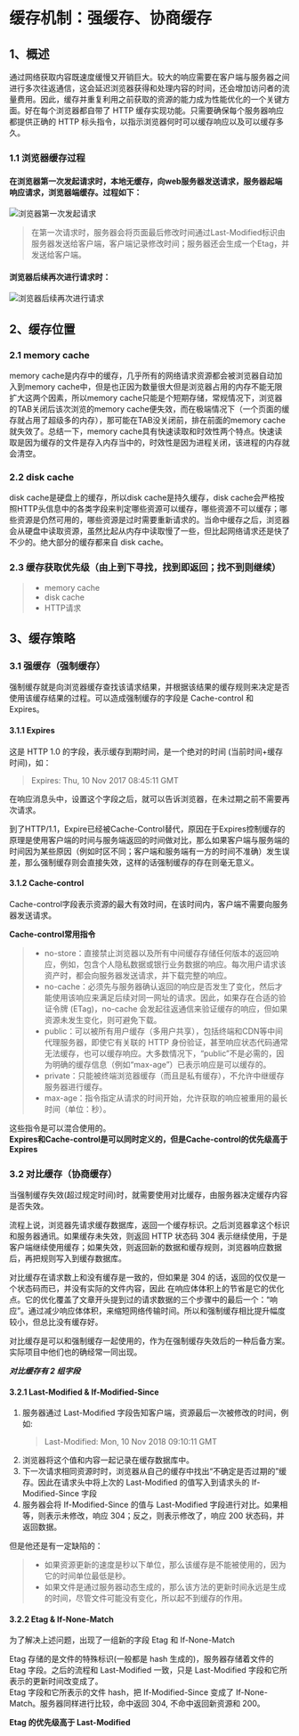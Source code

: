 # 缓存机制：强缓存、协商缓存      
## 1、概述    
通过网络获取内容既速度缓慢又开销巨大。较大的响应需要在客户端与服务器之间进行多次往返通信，这会延迟浏览器获得和处理内容的时间，还会增加访问者的流量费用。因此，缓存并重复利用之前获取的资源的能力成为性能优化的一个关键方面。好在每个浏览器都自带了 HTTP 缓存实现功能。只需要确保每个服务器响应都提供正确的 HTTP 标头指令，以指示浏览器何时可以缓存响应以及可以缓存多久。   
### 1.1 浏览器缓存过程
#### 在浏览器第一次发起请求时，本地无缓存，向web服务器发送请求，服务器起端响应请求，浏览器端缓存。过程如下：    

![浏览器第一次发起请求](./img/cache2.jpg)    
>在第一次请求时，服务器会将页面最后修改时间通过Last-Modified标识由服务器发送给客户端，客户端记录修改时间；服务器还会生成一个Etag，并发送给客户端。   

#### 浏览器后续再次进行请求时：    

![浏览器后续再次进行请求](./img/cache3.png)   

## 2、缓存位置    

### 2.1 memory cache   

memory cache是内存中的缓存，几乎所有的网络请求资源都会被浏览器自动加入到memory cache中，但是也正因为数量很大但是浏览器占用的内存不能无限扩大这两个因素，所以memory cache只能是个短期存储，常规情况下，浏览器的TAB关闭后该次浏览的memory cache便失效，而在极端情况下（一个页面的缓存就占用了超级多的内存），那可能在TAB没关闭前，排在前面的memory cache就失效了。总结一下，memory cache具有快速读取和时效性两个特点。快速读取是因为缓存的文件是存入内存当中的，时效性是因为进程关闭，该进程的内存就会清空。     

### 2.2 disk cache    

disk cache是硬盘上的缓存，所以disk cache是持久缓存，disk cache会严格按照HTTP头信息中的各类字段来判定哪些资源可以缓存，哪些资源不可以缓存；哪些资源是仍然可用的，哪些资源是过时需要重新请求的。当命中缓存之后，浏览器会从硬盘中读取资源，虽然比起从内存中读取慢了一些，但比起网络请求还是快了不少的。绝大部分的缓存都来自 disk cache。    

### 2.3 缓存获取优先级（由上到下寻找，找到即返回；找不到则继续）

>* memory cache    
>* disk cache     
>* HTTP请求     

## 3、缓存策略     

### 3.1 强缓存（强制缓存）     
强制缓存就是向浏览器缓存查找该请求结果，并根据该结果的缓存规则来决定是否使用该缓存结果的过程。可以造成强制缓存的字段是 Cache-control 和 Expires。     

#### 3.1.1 Expires     
这是 HTTP 1.0 的字段，表示缓存到期时间，是一个绝对的时间 (当前时间+缓存时间)，如：    

>Expires: Thu, 10 Nov 2017 08:45:11 GMT    

在响应消息头中，设置这个字段之后，就可以告诉浏览器，在未过期之前不需要再次请求。    

到了HTTP/1.1，Expire已经被Cache-Control替代，原因在于Expires控制缓存的原理是使用客户端的时间与服务端返回的时间做对比，那么如果客户端与服务端的时间因为某些原因（例如时区不同；客户端和服务端有一方的时间不准确）发生误差，那么强制缓存则会直接失效，这样的话强制缓存的存在则毫无意义。       

#### 3.1.2 Cache-control    

Cache-control字段表示资源的最大有效时间，在该时间内，客户端不需要向服务器发送请求。      

**Cache-control常用指令**     
>* no-store：直接禁止浏览器以及所有中间缓存存储任何版本的返回响应，例如，包含个人隐私数据或银行业务数据的响应。每次用户请求该资产时，都会向服务器发送请求，并下载完整的响应。          
>* no-cache：必须先与服务器确认返回的响应是否发生了变化，然后才能使用该响应来满足后续对同一网址的请求。因此，如果存在合适的验证令牌 (ETag)，no-cache 会发起往返通信来验证缓存的响应，但如果资源未发生变化，则可避免下载。     
>* public：可以被所有用户缓存（多用户共享），包括终端和CDN等中间代理服务器，即使它有关联的 HTTP 身份验证，甚至响应状态代码通常无法缓存，也可以缓存响应。大多数情况下，“public”不是必需的，因为明确的缓存信息（例如“max-age”）已表示响应是可以缓存的。    
>* private：只能被终端浏览器缓存（而且是私有缓存），不允许中继缓存服务器进行缓存。    
>* max-age：指令指定从请求的时间开始，允许获取的响应被重用的最长时间（单位：秒）。   

这些指令是可以混合使用的。    
**Expires和Cache-control是可以同时定义的，但是Cache-control的优先级高于Expires**     

### 3.2 对比缓存（协商缓存）     

当强制缓存失效(超过规定时间)时，就需要使用对比缓存，由服务器决定缓存内容是否失效。     

流程上说，浏览器先请求缓存数据库，返回一个缓存标识。之后浏览器拿这个标识和服务器通讯。如果缓存未失效，则返回 HTTP 状态码 304 表示继续使用，于是客户端继续使用缓存；如果失效，则返回新的数据和缓存规则，浏览器响应数据后，再把规则写入到缓存数据库。    

对比缓存在请求数上和没有缓存是一致的，但如果是 304 的话，返回的仅仅是一个状态码而已，并没有实际的文件内容，因此 在响应体体积上的节省是它的优化点。它的优化覆盖了文章开头提到过的请求数据的三个步骤中的最后一个：“响应”。通过减少响应体体积，来缩短网络传输时间。所以和强制缓存相比提升幅度较小，但总比没有缓存好。     

对比缓存是可以和强制缓存一起使用的，作为在强制缓存失效后的一种后备方案。实际项目中他们也的确经常一同出现。     

***对比缓存有 2 组字段***

#### 3.2.1 Last-Modified & If-Modified-Since    
1. 服务器通过 Last-Modified 字段告知客户端，资源最后一次被修改的时间，例如:    
      >Last-Modified: Mon, 10 Nov 2018 09:10:11 GMT       
2. 浏览器将这个值和内容一起记录在缓存数据库中。
3. 下一次请求相同资源时时，浏览器从自己的缓存中找出“不确定是否过期的”缓存。因此在请求头中将上次的 Last-Modified 的值写入到请求头的 If-Modified-Since 字段
4. 服务器会将 If-Modified-Since 的值与 Last-Modified 字段进行对比。如果相等，则表示未修改，响应 304；反之，则表示修改了，响应 200 状态码，并返回数据。       

但是他还是有一定缺陷的：    

>* 如果资源更新的速度是秒以下单位，那么该缓存是不能被使用的，因为它的时间单位最低是秒。     
>* 如果文件是通过服务器动态生成的，那么该方法的更新时间永远是生成的时间，尽管文件可能没有变化，所以起不到缓存的作用。      

#### 3.2.2 Etag & If-None-Match       
为了解决上述问题，出现了一组新的字段 Etag 和 If-None-Match

Etag 存储的是文件的特殊标识(一般都是 hash 生成的)，服务器存储着文件的 Etag 字段。之后的流程和 Last-Modified 一致，只是 Last-Modified 字段和它所表示的更新时间改变成了。    
Etag 字段和它所表示的文件 hash，把 If-Modified-Since 变成了 If-None-Match。服务器同样进行比较，命中返回 304, 不命中返回新资源和 200。
      
**Etag 的优先级高于 Last-Modified**

